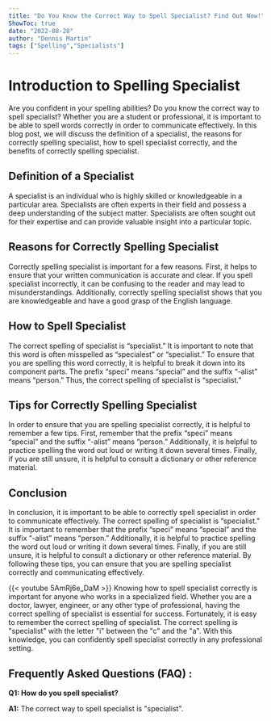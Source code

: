 ```yaml
---
title: "Do You Know the Correct Way to Spell Specialist? Find Out Now!"
ShowToc: true 
date: "2022-08-28"
author: "Dennis Martin" 
tags: ["Spelling","Specialists"]
---
```

# Introduction to Spelling Specialist

Are you confident in your spelling abilities? Do you know the correct way to spell specialist? Whether you are a student or professional, it is important to be able to spell words correctly in order to communicate effectively. In this blog post, we will discuss the definition of a specialist, the reasons for correctly spelling specialist, how to spell specialist correctly, and the benefits of correctly spelling specialist.

## Definition of a Specialist

A specialist is an individual who is highly skilled or knowledgeable in a particular area. Specialists are often experts in their field and possess a deep understanding of the subject matter. Specialists are often sought out for their expertise and can provide valuable insight into a particular topic.

## Reasons for Correctly Spelling Specialist

Correctly spelling specialist is important for a few reasons. First, it helps to ensure that your written communication is accurate and clear. If you spell specialist incorrectly, it can be confusing to the reader and may lead to misunderstandings. Additionally, correctly spelling specialist shows that you are knowledgeable and have a good grasp of the English language.

## How to Spell Specialist

The correct spelling of specialist is “specialist.” It is important to note that this word is often misspelled as “specialest” or “specialist.” To ensure that you are spelling this word correctly, it is helpful to break it down into its component parts. The prefix “speci” means “special” and the suffix “-alist” means “person.” Thus, the correct spelling of specialist is “specialist.”

## Tips for Correctly Spelling Specialist

In order to ensure that you are spelling specialist correctly, it is helpful to remember a few tips. First, remember that the prefix “speci” means “special” and the suffix “-alist” means “person.” Additionally, it is helpful to practice spelling the word out loud or writing it down several times. Finally, if you are still unsure, it is helpful to consult a dictionary or other reference material.

## Conclusion

In conclusion, it is important to be able to correctly spell specialist in order to communicate effectively. The correct spelling of specialist is “specialist.” It is important to remember that the prefix “speci” means “special” and the suffix “-alist” means “person.” Additionally, it is helpful to practice spelling the word out loud or writing it down several times. Finally, if you are still unsure, it is helpful to consult a dictionary or other reference material. By following these tips, you can ensure that you are spelling specialist correctly and communicating effectively.

{{< youtube 5AmRj6e_DaM >}} 
Knowing how to spell specialist correctly is important for anyone who works in a specialized field. Whether you are a doctor, lawyer, engineer, or any other type of professional, having the correct spelling of specialist is essential for success. Fortunately, it is easy to remember the correct spelling of specialist. The correct spelling is "specialist" with the letter "i" between the "c" and the "a". With this knowledge, you can confidently spell specialist correctly in any professional setting.

## Frequently Asked Questions (FAQ) :
**Q1: How do you spell specialist?**

**A1:** The correct way to spell specialist is "specialist".





